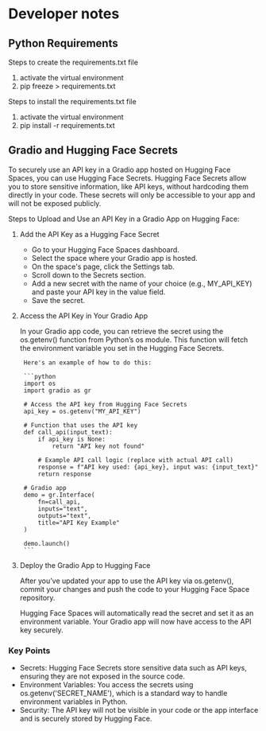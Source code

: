# Developer notes

## Python Requirements

Steps to create the requirements.txt file

1. activate the virtual environment
2. pip freeze > requirements.txt

Steps to install the requirements.txt file

1. activate the virtual environment
2. pip install -r requirements.txt

## Gradio and Hugging Face Secrets

To securely use an API key in a Gradio app hosted on Hugging Face Spaces, you can use Hugging Face Secrets. Hugging Face Secrets allow you to store sensitive information, like API keys, without hardcoding them directly in your code. These secrets will only be accessible to your app and will not be exposed publicly.

Steps to Upload and Use an API Key in a Gradio App on Hugging Face:

1. Add the API Key as a Hugging Face Secret
   - Go to your Hugging Face Spaces dashboard.
   - Select the space where your Gradio app is hosted.
   - On the space's page, click the Settings tab.
   - Scroll down to the Secrets section.
   - Add a new secret with the name of your choice (e.g., MY_API_KEY) and paste your API key in the value field.
   - Save the secret.

2. Access the API Key in Your Gradio App

   In your Gradio app code, you can retrieve the secret using the os.getenv() function from Python’s os module. This function will fetch the environment variable you set in the Hugging Face Secrets.

        Here's an example of how to do this:

        ```python
        import os
        import gradio as gr

        # Access the API key from Hugging Face Secrets
        api_key = os.getenv("MY_API_KEY")

        # Function that uses the API key
        def call_api(input_text):
            if api_key is None:
                return "API key not found"

            # Example API call logic (replace with actual API call)
            response = f"API key used: {api_key}, input was: {input_text}"
            return response

        # Gradio app
        demo = gr.Interface(
            fn=call_api,
            inputs="text",
            outputs="text",
            title="API Key Example"
        )

        demo.launch()
        ```

3. Deploy the Gradio App to Hugging Face

    After you’ve updated your app to use the API key via os.getenv(), commit your changes and push the code to your Hugging Face Space repository.

    Hugging Face Spaces will automatically read the secret and set it as an environment variable. Your Gradio app will now have access to the API key securely.

### Key Points

- Secrets: Hugging Face Secrets store sensitive data such as API keys, ensuring they are not exposed in the source code.
- Environment Variables: You access the secrets using os.getenv('SECRET_NAME'), which is a standard way to handle environment variables in Python.
- Security: The API key will not be visible in your code or the app interface and is securely stored by Hugging Face.
